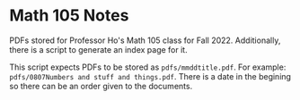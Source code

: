 # Math 105 Notes

PDFs stored for Professor Ho's Math 105 class for Fall 2022.
Additionally, there is a script to generate an index page for it.

This script expects PDFs to be stored as `pdfs/mmddtitle.pdf`.
For example: `pdfs/0807Numbers and stuff and things.pdf`.
There is a date in the begining so there can be an order given to the documents.
